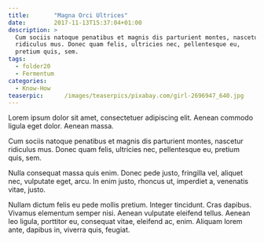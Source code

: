 ```yaml
---
title:       "Magna Orci Ultrices"
date:        2017-11-13T15:37:04+01:00
description: >
  Cum sociis natoque penatibus et magnis dis parturient montes, nascetur
  ridiculus mus. Donec quam felis, ultricies nec, pellentesque eu,
  pretium quis, sem.
tags:
  - folder20
  - Fermentum
categories:
  - Know-How
teaserpic:      /images/teaserpics/pixabay.com/girl-2696947_640.jpg
---
```


Lorem ipsum dolor sit amet, consectetuer adipiscing elit. Aenean
commodo ligula eget dolor. Aenean massa.

Cum sociis natoque penatibus et magnis dis parturient montes, nascetur
ridiculus mus. Donec quam felis, ultricies nec, pellentesque eu,
pretium quis, sem.

Nulla consequat massa quis enim. Donec pede justo, fringilla vel,
aliquet nec, vulputate eget, arcu. In enim justo, rhoncus ut,
imperdiet a, venenatis vitae, justo.

Nullam dictum felis eu pede mollis pretium. Integer tincidunt. Cras
dapibus. Vivamus elementum semper nisi. Aenean vulputate eleifend
tellus. Aenean leo ligula, porttitor eu, consequat vitae, eleifend ac,
enim. Aliquam lorem ante, dapibus in, viverra quis, feugiat.
